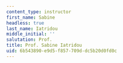 ```yaml
---
content_type: instructor
first_name: Sabine
headless: true
last_name: Iatridou
middle_initial: ''
salutation: Prof.
title: Prof. Sabine Iatridou
uid: 6b543890-e9d5-f857-709d-dc5b20d0fd0c
---
```

